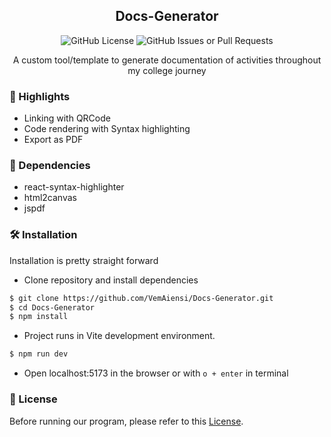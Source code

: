 <h2 align="center">Docs-Generator</h2>
<p align="center">
    <img src="https://img.shields.io/github/license/vemaiensi/docs-generator?style=for-the-badge" alt="GitHub License">
    <img src="https://img.shields.io/github/issues/vemaiensi/docs-generator?style=for-the-badge" alt="GitHub Issues or Pull Requests">
</p>
<p align="center">A custom tool/template to generate documentation of activities throughout my college journey</p>

### 📌 Highlights

- Linking with QRCode
- Code rendering with Syntax highlighting
- Export as PDF

### 🧩 Dependencies

- react-syntax-highlighter
- html2canvas
- jspdf

### 🛠️ Installation

Installation is pretty straight forward

- Clone repository and install dependencies

```sh
$ git clone https://github.com/VemAiensi/Docs-Generator.git
$ cd Docs-Generator
$ npm install
```

- Project runs in Vite development environment.

```sh
$ npm run dev
```

- Open localhost:5173 in the browser or with `o + enter` in terminal

### 📜 License

Before running our program, please refer to this [License](https://github.com/vemaiensi/docs-generator/blob/main/LICENSE).
